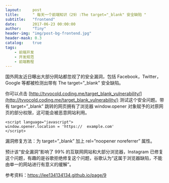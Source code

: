 ```yaml
---
layout:     post
title:      " 每天一个前端知识（29）:The target="_blank" 安全缺陷 "
subtitle:   "frontend"
date:       2017-06-23 00:00:00
author:     "Tiny"
header-img: "img/post-bg-frontend.jpg"
header-mask: 0.3
catalog:    true
tags:
    - 前端开发
    - 开发规范
    - 前端教程
---
```


国外网友近日曝出大部分网站都忽视了的安全漏洞，包括 Facebook，Twitter，Google 等都被检测出带有 The target=”_blank” 安全缺陷。

你可以点击 [http://tvvocold.coding.me/target_blank_vulnerability/](http://tvvocold.coding.me/target_blank_vulnerability/) 测试这个安全问题。带有 target=”_blank” 跳转的网页拥有了浏览器 window.opener 对象赋予的对原网页的部分权限，这可能会被恶意网站利用。

    <script language="javascript">
    window.opener.location = 'https://  example.com'
    </script>
    
漏洞修复方法：为 target=”_blank” 加上 rel=”noopener noreferrer” 属性。

预计该“安全漏洞”影响了 99% 的互联网网站和大部分浏览器，Instagram 已修复这个问题，有趣的是谷歌拒绝修复这个问题，谷歌认为“这属于浏览器缺陷，不能由单一的网站进行有意义的缓解”。

参考资料：https://lee134134134.github.io/page/9



